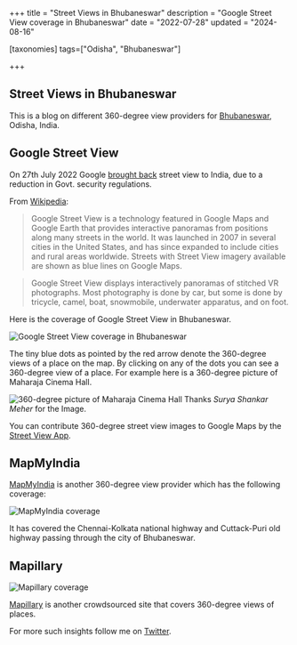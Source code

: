 +++
title = "Street Views in Bhubaneswar"
description = "Google Street View coverage in Bhubaneswar"
date = "2022-07-28"
updated = "2024-08-16"

[taxonomies]
tags=["Odisha", "Bhubaneswar"]

+++
## Street Views in Bhubaneswar

This is a blog on different 360-degree view providers for [Bhubaneswar](https://odishatourism.gov.in/content/tourism/en/discover/major-cities/bhubaneswar.html), Odisha, India.

## Google Street View

On 27th July 2022 Google [brought back](https://www.thehindu.com/sci-tech/technology/google-brings-street-view-to-india/article65689198.ece) street view to India, due to a reduction in Govt. security regulations.

From [Wikipedia](https://en.wikipedia.org/wiki/Google_Street_View):

> Google Street View is a technology featured in Google Maps and Google Earth that provides interactive panoramas from positions along many streets in the world. It was launched in 2007 in several cities in the United States, and has since expanded to include cities and rural areas worldwide. Streets with Street View imagery available are shown as blue lines on Google Maps.

> Google Street View displays interactively panoramas of stitched VR photographs. Most photography is done by car, but some is done by tricycle, camel, boat, snowmobile, underwater apparatus, and on foot. 

Here is the coverage of Google Street View in Bhubaneswar.

![Google Street View coverage in Bhubaneswar](https://cdn.hashnode.com/res/hashnode/image/upload/v1658983347473/3jtyNPBgW.png)

The tiny blue dots as pointed by the red arrow denote the 360-degree views of a place on the map.
By clicking on any of the dots you can see a 360-degree view of a place. For example here is a 360-degree picture of Maharaja Cinema Hall.

![360-degree picture of Maharaja Cinema Hall](https://cdn.hashnode.com/res/hashnode/image/upload/v1658983715981/i1HSkSVgi.png)
Thanks *Surya Shankar Meher* for the Image.

You can contribute 360-degree street view images to Google Maps by the [Street View App](https://play.google.com/store/apps/details?id=com.google.android.street&hl=en_IN&gl=US).

## MapMyIndia

[MapMyIndia](https://www.mapmyindia.com/realview/) is another 360-degree view provider which has the following coverage:

![MapMyIndia coverage](https://cdn.hashnode.com/res/hashnode/image/upload/v1658984117658/LJsitjshx.png)

It has covered the Chennai-Kolkata national highway and Cuttack-Puri old highway passing through the city of Bhubaneswar.

## Mapillary

![Mapillary coverage](https://cdn.hashnode.com/res/hashnode/image/upload/v1658984290419/bS_gLHhHc.png)

[Mapillary](https://www.mapillary.com/app) is another crowdsourced site that covers 360-degree views of places.

For more such insights follow me on [Twitter](https://twitter.com/soumendrak_).
